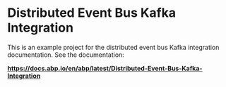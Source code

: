 # Distributed Event Bus Kafka Integration

This is an example project for the distributed event bus Kafka integration documentation. See the documentation:

**https://docs.abp.io/en/abp/latest/Distributed-Event-Bus-Kafka-Integration**